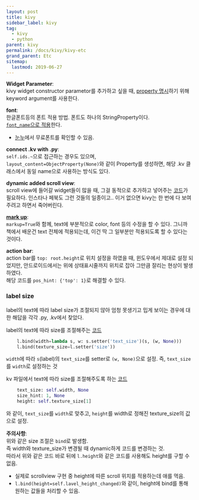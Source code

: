 ```yaml
---
layout: post
title: kivy
sidebar_label: kivy
tag:
  - kivy
  - python
parent: kivy
permalink: /docs/kivy/kivy-etc
grand_parent: Etc
sitemap:
  lastmod: 2019-06-27
---
```


**Widget Parameter**:  
kivy widget constructor parametor를 추가하고 싶을 때, [property 명시](https://kivy.org/doc/stable/api-kivy.properties.html)하기 위해 keyword argument를 사용한다.  

**font**:  
한글폰트등의 폰트 적용 방법. 폰트도 하나의 StringProperty이다.  
[`font_name`으로 적용](https://kivy.org/doc/stable/api-kivy.uix.label.html#catering-for-unicode-languages)한다.  
* [눈누](https://noonnu.cc/)에서 무료폰트를 확인할 수 있음.

**connect .kv with .py**:  
`self.ids.~`으로 접근하는 경우도 있으며,  
`layout_content=ObjectProperty(None)`와 같이 Property를 생성하면, 해당 .kv 클래스에서 동일 name으로 사용하는 방식도 있다.  

**dynamic added scroll view**:  
scroll view에 들어갈 widget들이 많을 때, 그걸 동적으로 추가하고 넣어주는 [코드](https://gist.github.com/smglab/a5f4fcfb094f54c44ff0)가 필요하다. 인스타나 페북도 그런 것들의 일종이고.. 이거 없으면 kivy는 한 번에 다 보여주려고 하면서 죽어버린다.  

**[mark up](https://kivy.org/doc/stable/api-kivy.core.text.markup.html)**:  
`markup=True`와 함께, text에 부분적으로 color, font 등의 수정을 할 수 있다. 그니까 책에서 배운건 text 전체에 적용되는데, 이건 딱 그 일부분만 적용되도록 할 수 있다는 것이다.  

**action bar**:  
action bar를 `top: root.height`로 위치 설정을 하였을 때, 윈도우에서 제대로 설정 되었지만, 안드로이드에서는 위에 상태표시줄까지 위치로 잡아 그만큼 잘리는 현상이 발생하였다.  
해당 코드를 `pos_hint: {'top': 1}`로 해결할 수 있다.  

### label size
label의 text에 따라 label size가 조절되지 않아 엄청 못생기고 밉게 보이는 경우에 대한 해답을 각각 .py, .kv에서 찾았다.  

label의 text에 따라 size를 조절해주는 [코드](https://stackoverflow.com/questions/18670687/how-i-can-adjust-variable-height-text-property-kivy)   
```python
    l.bind(width=lambda s, w: s.setter('text_size')(s, (w, None)))
    l.bind(texture_size=l.setter('size'))
```
`width`에 따라 `s`(label)의 `text_size`를 setter로 `(w, None)`으로 설정. 즉, `text_size`를 `width`로 설정하는 것  

kv 파일에서 text에 따라 size를 조절해주도록 하는 [코드](https://stackoverflow.com/questions/43666381/wrapping-the-text-of-a-kivy-label)
```python
    text_size: self.width, None
    size_hint: 1, None
    height: self.texture_size[1]
```
와 같이, `text_size`를 `width`로 맞추고, `height`를 width로 정해진 texture_size의 값으로 설정.

**주의사항**:  
위와 같은 size 조절은 `bind`로 발생함.  
즉 width와 texture_size가 변경될 때 dynamic하게 코드를 변경하는 것.  
따라서 위와 같은 코드 바로 뒤에 `l.height`와 같은 코드를 사용해도 height를 구할 수 없음.  
  - 실제로 scrollview 구현 중 height에 따른 scroll 위치를 적용하는데 애를 먹음.
  - `l.bind(height=self.lavel_height_changed)`와 같이, height에 bind를 통해 원하는 값들을 처리할 수 있음.